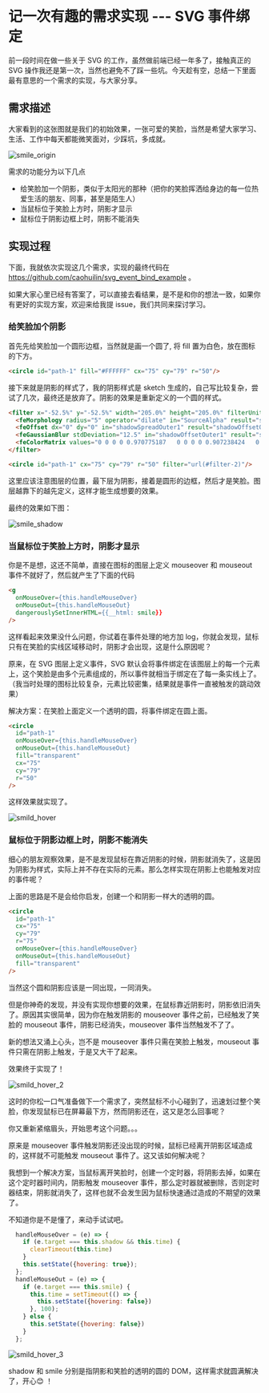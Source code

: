 # 记一次有趣的需求实现 --- SVG 事件绑定

前一段时间在做一些关于 SVG 的工作，虽然做前端已经一年多了，接触真正的 SVG 操作我还是第一次，当然也避免不了踩一些坑。今天趁有空，总结一下里面最有意思的一个需求的实现，与大家分享。

## 需求描述

大家看到的这张图就是我们的初始效果，一张可爱的笑脸，当然是希望大家学习、生活、工作中每天都能微笑面对，少踩坑，多成就。

![smile_origin](https://chl-blog-1251008148.file.myqcloud.com/static/smile_origin.svg)

需求的功能分为以下几点

- 给笑脸加一个阴影，类似于太阳光的那种（把你的笑脸挥洒给身边的每一位热爱生活的朋友、同事，甚至是陌生人）
- 当鼠标位于笑脸上方时，阴影才显示
- 鼠标位于阴影边框上时，阴影不能消失

## 实现过程

下面，我就依次实现这几个需求，实现的最终代码在 https://github.com/caohuilin/svg_event_bind_example 。

如果大家心里已经有答案了，可以直接去看结果，是不是和你的想法一致，如果你有更好的实现方案，欢迎来给我提 issue，我们共同来探讨学习。

### 给笑脸加个阴影

首先先给笑脸加一个圆形边框，当然就是画一个圆了, 将 fill 置为白色，放在图标的下方。

```html
<circle id="path-1" fill="#FFFFFF" cx="75" cy="79" r="50"/>
```

接下来就是阴影的样式了，我的阴影样式是 sketch 生成的，自己写比较复杂，尝试了几次，最终还是放弃了。阴影的效果是重新定义的一个圆的样式。

```html
<filter x="-52.5%" y="-52.5%" width="205.0%" height="205.0%" filterUnits="objectBoundingBox" id="filter-2">
  <feMorphology radius="5" operator="dilate" in="SourceAlpha" result="shadowSpreadOuter1"/>
  <feOffset dx="0" dy="0" in="shadowSpreadOuter1" result="shadowOffsetOuter1"/>
  <feGaussianBlur stdDeviation="12.5" in="shadowOffsetOuter1" result="shadowBlurOuter1"/>
  <feColorMatrix values="0 0 0 0 0.970775187   0 0 0 0 0.907238424   0 0 0 0 0.109462149  0 0 0 1 0" type="matrix" in="shadowBlurOuter1"/>
</filter>
```

```html
<circle id="path-1" cx="75" cy="79" r="50" filter="url(#filter-2)"/>
```

这里应该注意图层的位置，最下层为阴影，接着是圆形的边框，然后才是笑脸。图层越靠下的越先定义，这样才能生成想要的效果。

最终的效果如下图：

![smile_shadow](https://chl-blog-1251008148.file.myqcloud.com/static/smile_shadow.svg)

### 当鼠标位于笑脸上方时，阴影才显示

你是不是想，这还不简单，直接在图标的图层上定义 mouseover 和 mouseout 事件不就好了，然后就产生了下面的代码

```html
<g
  onMouseOver={this.handleMouseOver}
  onMouseOut={this.handleMouseOut}
  dangerouslySetInnerHTML={{__html: smile}}
/>
```

这样看起来效果没什么问题，你试着在事件处理的地方加 log，你就会发现，鼠标只有在笑脸的实线区域移动时，阴影才会出现，这是什么原因呢？

原来，在 SVG 图层上定义事件，SVG 默认会将事件绑定在该图层上的每一个元素上，这个笑脸是由多个元素组成的，所以事件就相当于绑定在了每一条实线上了。（我当时处理的图标比较复杂，元素比较密集，结果就是事件一直被触发的跳动效果）

解决方案：在笑脸上面定义一个透明的圆，将事件绑定在圆上面。

```html
<circle
  id="path-1"
  onMouseOver={this.handleMouseOver}
  onMouseOut={this.handleMouseOut}
  fill="transparent"
  cx="75"
  cy="79"
  r="50"
/>
```

这样效果就实现了。

![smild_hover](https://chl-blog-1251008148.file.myqcloud.com/static/smile_hover.gif)

### 鼠标位于阴影边框上时，阴影不能消失

细心的朋友观察效果，是不是发现鼠标在靠近阴影的时候，阴影就消失了，这是因为阴影为样式，实际上并不存在实际的元素。那么怎样实现在阴影上也能触发对应的事件呢？

上面的思路是不是会给你启发，创建一个和阴影一样大的透明的圆。

```html
<circle
  id="path-1"
  cx="75"
  cy="79"
  r="75"
  onMouseOver={this.handleMouseOver}
  onMouseOut={this.handleMouseOut}
  fill="transparent"
/>
```

当然这个圆和阴影应该是一同出现，一同消失。

但是你神奇的发现，并没有实现你想要的效果，在鼠标靠近阴影时，阴影依旧消失了。原因其实很简单，因为你在触发阴影的 mouseover 事件之前，已经触发了笑脸的 mouseout 事件，阴影已经消失，mouseover 事件当然触发不了了。

新的想法又涌上心头，岂不是 mouseover 事件只需在笑脸上触发，mouseout 事件只需在阴影上触发，于是又大干了起来。

效果终于实现了！

![smild_hover_2](https://chl-blog-1251008148.file.myqcloud.com/static/smile_hover2.gif)

这时的你松一口气准备做下一个需求了，突然鼠标不小心碰到了，迅速划过整个笑脸，你发现鼠标已在屏幕最下方，然而阴影还在，这又是怎么回事呢？

你又重新紧缩眉头，开始思考这个问题。。。

原来是 mouseover 事件触发阴影还没出现的时候，鼠标已经离开阴影区域造成的，这样就不可能触发 mouseout 事件了。这又该如何解决呢？

我想到一个解决方案，当鼠标离开笑脸时，创建一个定时器，将阴影去掉，如果在这个定时器时间内，阴影触发 mouseover 事件，那么定时器就被删除，否则定时器结束，阴影就消失了，这样也就不会发生因为鼠标快速通过造成的不期望的效果了。

不知道你是不是懂了，来动手试试吧。

```js
  handleMouseOver = (e) => {
    if (e.target === this.shadow && this.time) {
      clearTimeout(this.time)
    }
    this.setState({hovering: true});
  };
  handleMouseOut = (e) => {
    if (e.target === this.smile) {
      this.time = setTimeout(() => {
        this.setState({hovering: false})
      }, 100);
    } else {
      this.setState({hovering: false})
    }
  };
```

![smild_hover_3](https://chl-blog-1251008148.file.myqcloud.com/static/smile_hover3.gif)

shadow 和 smile 分别是指阴影和笑脸的透明的圆的 DOM，这样需求就圆满解决了，开心😊 ！
